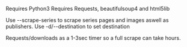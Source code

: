 Requires Python3
Requires Requests, beautifulsoup4 and html5lib

Use --scrape-series to scrape series pages and images aswell as publishers.
Use -d/--destination to set destination

Requests/downloads as a 1-3sec timer so a full scrape can take hours.